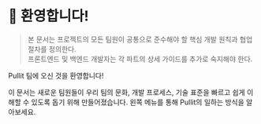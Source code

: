# 👋 환영합니다!

> 본 문서는 프로젝트의 모든 팀원이 공통으로 준수해야 할 핵심 개발 원칙과 협업 절차를 정의한다.  
> 프론트엔드 및 백엔드 개발자는 각 파트의 상세 가이드를 추가로 숙지해야 한다.

Pullit 팀에 오신 것을 환영합니다!

이 문서는 새로운 팀원들이 우리 팀의 문화, 개발 프로세스, 기술 표준을 빠르고 쉽게 이해할 수 있도록 돕기 위해 만들어졌습니다. 왼쪽 메뉴를 통해 Pullit의 일하는 방식을 알아보세요.
